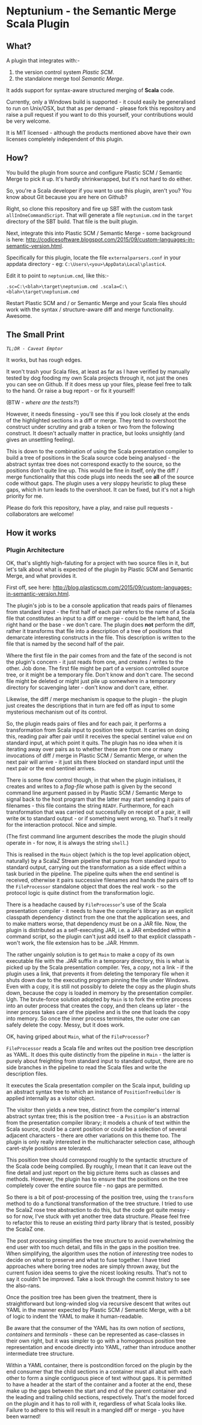 # Neptunium - the Semantic Merge Scala Plugin
## What?

A plugin that integrates with:-
 1. the version control system *Plastic SCM*.
 1. the standalone merge tool *Semantic Merge*.

It adds support for syntax-aware structured merging of **Scala** code.

Currently, only a Windows build is supported - it could easily be generalised to run on Unix/OSX, but that as per demand - please fork this repository and raise a pull request if you want to do this yourself, your contributions would be very welcome.

It is MIT licensed - although the products mentioned above have their own licenses completely independent of this plugin.

## How?

You build the plugin from source and configure Plastic SCM / Semantic Merge to pick it up. It's hardly shrinkwrapped, but it's not hard to do either.

So, you're a Scala developer if you want to use this plugin, aren't you? You know about Git because you are here on Github?

Right, so clone this repository and fire up SBT with the custom task `allInOneCommandScript`. That will generate a file `neptunium.cmd` in the `target` directory of the SBT build. That file is the built plugin.

Next, integrate this into Plastic SCM / Semantic Merge - some background is here: http://codicesoftware.blogspot.com/2015/09/custom-languages-in-semantic-version.html.

Specifically for this plugin, locate the file `externalparsers.conf` in your appdata directory - eg: `C:\Users\<you>\AppData\Local\plastic4`.

Edit it to point to `neptunium.cmd`, like this:-

`.sc=C:\<blah>\target\neptunium.cmd
.scala=C:\<blah>\target\neptunium.cmd`

Restart Plastic SCM and / or Semantic Merge and your Scala files should work with the syntax / structure-aware diff and merge functionality. Awesome.
 
## The Small Print

*`TL;DR - Caveat Emptor`*

It works, but has rough edges.

It won't trash your Scala files, at least as far as I have verified by manually tested by dog fooding my own Scala projects through it, not just the ones you can see on Github. If it does mess up your files, please feel free to talk to the hand. Or raise a bug report - or fix it yourself!

(BTW - *where are the tests?!*)

However, it needs finessing - you'll see this if you look closely at the ends of the highlighted sections in a diff or merge. They tend to overshoot the construct under scrutiny and grab a token or two from the following construct. It doesn't actually matter in practice, but looks unsightly (and gives an unsettling feeling).

This is down to the combination of using the Scala presentation compiler to build a tree of positions in the Scala source code being analysed - the abstract syntax tree does not correspond exactly to the source, so the positions don't quite line up. This would be fine in itself, only the diff / merge functionality that this code plugs into needs the see **all** of the source code without gaps. The plugin uses a very sloppy heuristic to plug these gaps, which in turn leads to the overshoot. It can be fixed, but it's not a high priority for me.

Please do fork this repository, have a play, and raise pull requests - collaborators are welcome!

## How it works

### Plugin Architecture ####

OK, that's slightly high-faluting for a project with two source files in it, but let's talk about what is expected of the plugin by Plastic SCM and Semantic Merge, and what provides it.

First off, see here: http://blog.plasticscm.com/2015/09/custom-languages-in-semantic-version.html.

The plugin's job is to be a console application that reads pairs of filenames from standard input - the first half of each pair refers to the name of a Scala file that constitutes an input to a diff or merge - could be the left hand, the right hand or the base - we don't care. The plugin does **not** perform the diff, rather it transforms that file into a description of a tree of positions that demarcate interesting constructs in the file. This description is written to the file that is named by the second half of the pair.

Where the first file in the pair comes from and the fate of the second is not the plugin's concern - it just reads from one, and creates / writes to the other. Job done. The first file might be part of a version controlled source tree, or it might be a temporary file. Don't know and don't care. The second file might be deleted or might just pile up somewhere in a temporary directory for scavenging later - don't know and don't care, either.

Likewise, the diff / merge mechanism is opaque to the plugin - the plugin just creates the descriptions that in turn are fed off as input to some mysterious mechanism out of its control.

So, the plugin reads pairs of files and for each pair, it performs a transformation from Scala input to position tree output. It carries on doing this, reading pair after pair until it receives the special sentinel value `end` on standard input, at which point it quits. The plugin has no idea when it is iterating away over pairs as to whether these are from one or many invocations of diff / merge in Plastic SCM / Semantic Merge, or when the next pair will arrive - it just sits there blocked on standard input until the next pair or the end sentinel arrives.

There is some flow control though, in that when the plugin initialises, it creates and writes to a *flag-file* whose path is given by the second command line argument passed in by Plastic SCM / Semantic Merge to signal back to the host program that the latter may start sending it pairs of filenames - this file contains the string `READY`. Furthermore, for each transformation that was carried out successfully on receipt of a pair, it will write `OK` to standard output - or if something went wrong, `KO`. That's it really for the interaction protocol. Nice and simple.

(The first command line argument describes the mode the plugin should operate in - for now, it is always the string `shell`.)

This is realised in the `Main` object (which is the top level application object, naturally) by a ScalaZ Stream pipeline that pumps from standard input to standard output, carrying out the transformation as a side effect within a task buried in the pipeline. The pipeline quits when the end sentinel is received, otherwise it pairs successive filenames and hands the pairs off to the `FileProcessor` standalone object that does the real work - so the protocol logic is quite distinct from the transformation logic.
 
There is a headache caused by `FileProcessor`'s use of the Scala presentation compiler - it needs to have the compiler's library as an explicit classpath dependency distinct from the one that the application sees, and to make matters worse, that dependency must be on a JAR file. Now, the plugin is distributed as a self-executing JAR, i.e. a JAR embedded within a command script, so the plugin can't just add itself to that explicit classpath - won't work, the file extension has to be .JAR. Hmmm.

The rather ungainly solution is to get `Main` to make a copy of its own executable file with the .JAR suffix in a temporary directory, this is what is picked up by the Scala presentation compiler. Yes, a *copy*, not a link - if the plugin uses a link, that prevents it from deleting the temporary file when it shuts down due to the executing program pinning the file under Windows. Even with a copy, it is still not possibly to delete the copy as the plugin shuts down, because the copy is loaded in memory by the presentation compiler. Ugh. The brute-force solution adopted by `Main` is to fork the entire process into an outer process that creates the copy, and then cleans up later - the inner process takes care of the pipeline and is the one that loads the copy into memory. So once the inner process terminates, the outer one can safely delete the copy. Messy, but it does work.

OK, having griped about `Main`, what of the `FileProcessor`?

`FileProcessor` reads a Scala file and writes out the position tree description as YAML. It does this quite distinctly from the pipeline in `Main` - the latter is purely about freighting from standard input to standard output, there are no side branches in the pipeline to read the Scala files and write the description files.

It executes the Scala presentation compiler on the Scala input, building up an abstract syntax tree to which an instance of `PositionTreeBuilder` is applied internally as a visitor object.

The visitor then yields a new tree, distinct from the compiler's internal abstract syntax tree; this is the position tree - a `Position` is an abstraction from the presentation compiler library; it models a chunk of text within the Scala source, could be a caret position or could be a selection of several adjacent characters - there are other variations on this theme too. The plugin is only really interested in the multicharacter selection case, although caret-style positions are tolerated.

This position tree should correspond roughly to the syntactic structure of the Scala code being compiled. By roughly, I mean that it can leave out the fine detail and just report on the big picture items such as classes and methods. However, the plugin has to ensure that the positions on the tree completely cover the entire source file - no gaps are permitted.

So there is a bit of post-processing of the position tree, using the `transform` method to do a functional transformation of the tree structure. I tried to use the ScalaZ rose tree abstraction to do this, but the code got quite messy - so for now, I've stuck with yet another tree data structure. Please feel free to refactor this to reuse an existing third party library that is tested, possibly the ScalaZ one.

The post processing simplifies the tree structure to avoid overwhelming the end user with too much detail, and fills in the gaps in the position tree. When simplifying, the algorithm uses the notion of *interesting* tree nodes to decide on what to preserve and what to fuse together. I have tried approaches where boring tree nodes are simply thrown away, but the current fusion idea seems to give the nicest looking results. That's not to say it couldn't be improved. Take a look through the commit history to see the also-rans.

Once the position tree has been given the treatment, there is straightforward but long-winded slog via recursive descent that writes out YAML in the manner expected by Plastic SCM / Semantic Merge, with a bit of logic to indent the YAML to make it human-readable.

Be aware that the consumer of the YAML has its own notion of *sections*, *containers* and *terminals* - these can be represented as case-classes in their own right, but it was simpler to go with a homogenous position tree representation and encode directly into YAML, rather than introduce another intermediate tree structure.

Within a YAML container, there is postcondition forced on the plugin by the end consumer that the child sections in a container must all abut with each other to form a single contiguous piece of text without gaps. It is permitted to have a header at the start of the container and a footer at the end, these make up the gaps between the start and end of the parent container and the leading and trailing child sections, respectively. That's the model forced on the plugin and it has to roll with it, regardless of what Scala looks like. Failure to adhere to this will result in a mangled diff or merge - you have been warned!
